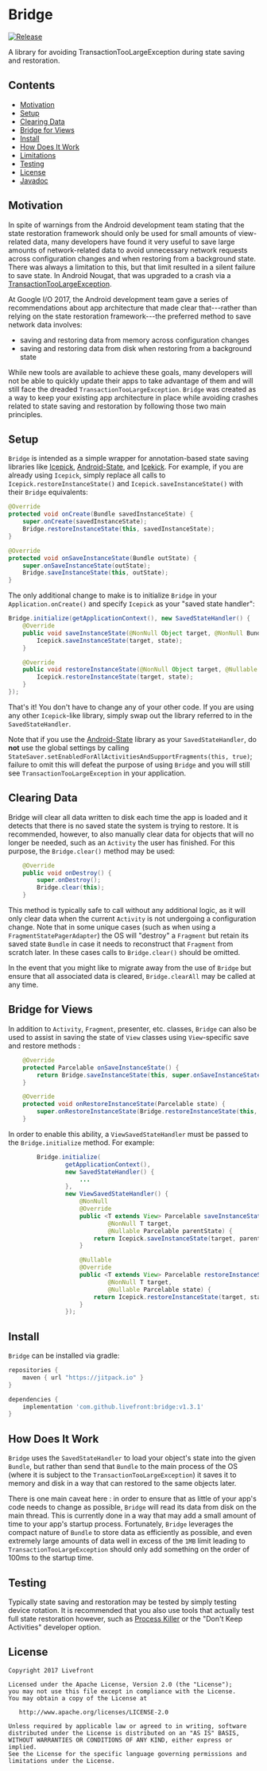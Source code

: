 # Bridge

[![Release](https://jitpack.io/v/Livefront/bridge.svg)](https://jitpack.io/#Livefront/bridge)

A library for avoiding TransactionTooLargeException during state saving and restoration.

## Contents

* [Motivation](#motivation)
* [Setup](#setup)
* [Clearing Data](#clear)
* [Bridge for Views](#views)
* [Install](#install)
* [How Does It Work](#how)
* [Limitations](#limitations)
* [Testing](#testing)
* [License](#license)
* [Javadoc](https://jitpack.io/com/github/livefront/bridge/v1.1.1/javadoc/index.html)

<a name="motivation"></a>
## Motivation

In spite of warnings from the Android development team stating that the state restoration framework should only be used for small amounts of view-related data, many developers have found it very useful to save large amounts of network-related data to avoid unnecessary network requests across configuration changes and when restoring from a background state. There was always a limitation to this, but that limit resulted in a silent failure to save state. In Android Nougat, that was upgraded to a crash via a [TransactionTooLargeException](https://developer.android.com/reference/android/os/TransactionTooLargeException.html).

At Google I/O 2017, the Android development team gave a series of recommendations about app architecture that made clear that---rather than relying on the state restoration framework---the preferred method to save network data involves:

- saving and restoring data from memory across configuration changes
- saving and restoring data from disk when restoring from a background state

While new tools are available to achieve these goals, many developers will not be able to quickly update their apps to take advantage of them and will still face the dreaded `TransactionTooLargeException`. `Bridge` was created as a way to keep your existing app architecture in place while avoiding crashes related to state saving and restoration by following those two main principles.

<a name="setup"></a>
## Setup

`Bridge` is intended as a simple wrapper for annotation-based state saving libraries like [Icepick](https://github.com/frankiesardo/icepick), [Android-State](https://github.com/evernote/android-state), and [Icekick](https://github.com/tinsukE/icekick). For example, if you are already using `Icepick`, simply replace all calls to `Icepick.restoreInstanceState()` and `Icepick.saveInstanceState()` with their `Bridge` equivalents:

```java
@Override
protected void onCreate(Bundle savedInstanceState) {
    super.onCreate(savedInstanceState);
    Bridge.restoreInstanceState(this, savedInstanceState);
}

@Override
protected void onSaveInstanceState(Bundle outState) {
    super.onSaveInstanceState(outState);
    Bridge.saveInstanceState(this, outState);
}
```

The only additional change to make is to initialize `Bridge` in your `Application.onCreate()` and specify `Icepick` as your "saved state handler":

```java
Bridge.initialize(getApplicationContext(), new SavedStateHandler() {
    @Override
    public void saveInstanceState(@NonNull Object target, @NonNull Bundle state) {
        Icepick.saveInstanceState(target, state);
    }

    @Override
    public void restoreInstanceState(@NonNull Object target, @Nullable Bundle state) {
        Icepick.restoreInstanceState(target, state);
    }
});
```

That's it! You don't have to change any of your other code. If you are using any other `Icepick`-like library, simply swap out the library referred to in the `SavedStateHandler`.

Note that if you use the [Android-State](https://github.com/evernote/android-state) library as your `SavedStateHandler`, do **not** use the global settings by calling `StateSaver.setEnabledForAllActivitiesAndSupportFragments(this, true)`; failure to omit this will defeat the purpose of using `Bridge` and you will still see `TransactionTooLargeException` in your application.

<a name="clear"></a>
## Clearing Data

Bridge will clear all data written to disk each time the app is loaded and it detects that there is no saved state the system is trying to restore. It is recommended, however, to also manually clear data for objects that will no longer be needed, such as an `Activity` the user has finished. For this purpose, the `Bridge.clear()` method may be used:

```java
    @Override
    public void onDestroy() {
        super.onDestroy();
        Bridge.clear(this);
    }
```

This method is typically safe to call without any additional logic, as it will only clear data when the current `Activity` is not undergoing a configuration change. Note that in some unique cases (such as when using a `FragmentStatePagerAdapter`) the OS will "destroy" a `Fragment` but retain its saved state `Bundle` in case it needs to reconstruct that `Fragment` from scratch later. In these cases calls to `Bridge.clear()` should be omitted.

In the event that you might like to migrate away from the use of `Bridge` but ensure that all associated data is cleared, `Bridge.clearAll` may be called at any time.

<a name="views"></a>
## Bridge for Views

In addition to `Activity`, `Fragment`, presenter, etc. classes, `Bridge` can also be used to assist in saving the state of `View` classes using `View`-specific save and restore methods :

```java
    @Override
    protected Parcelable onSaveInstanceState() {
        return Bridge.saveInstanceState(this, super.onSaveInstanceState());
    }

    @Override
    protected void onRestoreInstanceState(Parcelable state) {
        super.onRestoreInstanceState(Bridge.restoreInstanceState(this, state));
    }
```

In order to enable this ability, a `ViewSavedStateHandler` must be passed to the `Bridge.initialize` method. For example:

```java
        Bridge.initialize(
                getApplicationContext(),
                new SavedStateHandler() {
                    ...
                },
                new ViewSavedStateHandler() {
                    @NonNull
                    @Override
                    public <T extends View> Parcelable saveInstanceState(
                            @NonNull T target,
                            @Nullable Parcelable parentState) {
                        return Icepick.saveInstanceState(target, parentState);
                    }

                    @Nullable
                    @Override
                    public <T extends View> Parcelable restoreInstanceState(
                            @NonNull T target,
                            @Nullable Parcelable state) {
                        return Icepick.restoreInstanceState(target, state);
                    }
                });
```

<a name="install"></a>
## Install

`Bridge` can be installed via gradle:

```gradle
repositories {
    maven { url "https://jitpack.io" }
}

dependencies {
    implementation 'com.github.livefront:bridge:v1.3.1'
}
```

<a name="how"></a>
## How Does It Work

`Bridge` uses the `SavedStateHandler` to load your object's state into the given `Bundle`, but rather than send that `Bundle` to the main process of the OS (where it is subject to the `TransactionTooLargeException`) it saves it to memory and disk in a way that can restored to the same objects later.

There is one main caveat here : in order to ensure that as little of your app's code needs to change as possible, `Bridge` will read its data from disk on the main thread. This is currently done in a way that may add a small amount of time to your app's startup process. Fortunately, `Bridge` leverages the compact nature of `Bundle` to store data as efficiently as possible, and even extremely large amounts of data well in excess of the `1MB` limit leading to `TransactionTooLargeException` should only add something on the order of 100ms to the startup time.

<a name="testing"></a>
## Testing

Typically state saving and restoration may be tested by simply testing device rotation. It is recommended that you also use tools that actually test full state restoration however, such as [Process Killer](https://github.com/livefront/process-killer-android) or the "Don't Keep Activities" developer option.

<a name="license"></a>
## License

    Copyright 2017 Livefront

    Licensed under the Apache License, Version 2.0 (the "License");
    you may not use this file except in compliance with the License.
    You may obtain a copy of the License at

       http://www.apache.org/licenses/LICENSE-2.0

    Unless required by applicable law or agreed to in writing, software
    distributed under the License is distributed on an "AS IS" BASIS,
    WITHOUT WARRANTIES OR CONDITIONS OF ANY KIND, either express or implied.
    See the License for the specific language governing permissions and
    limitations under the License.
